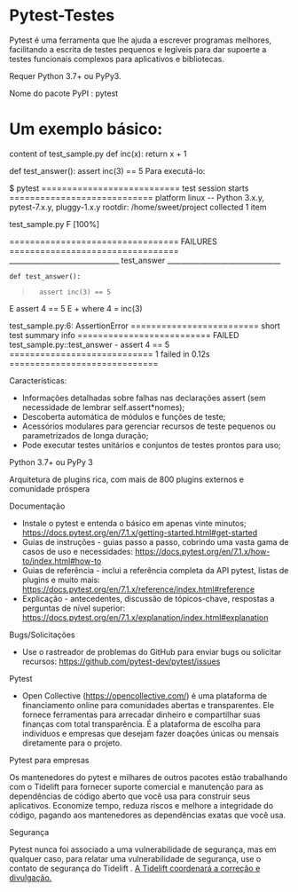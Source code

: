 # Pytest-Testes

Pytest é uma ferramenta que lhe ajuda a escrever programas melhores, facilitando a escrita de testes pequenos e legíveis para dar supoerte a testes funcionais complexos para aplicativos e bibliotecas.

Requer Python 3.7+ ou PyPy3.

Nome do pacote PyPI : pytest

# Um exemplo básico: 

content of test_sample.py
def inc(x):
    return x + 1

def test_answer():
    assert inc(3) == 5
Para executá-lo:

$ pytest
=========================== test session starts ============================
platform linux -- Python 3.x.y, pytest-7.x.y, pluggy-1.x.y
rootdir: /home/sweet/project
collected 1 item

test_sample.py F                                                     [100%]

================================= FAILURES =================================
_______________________________ test_answer ________________________________

    def test_answer():
>       assert inc(3) == 5
E       assert 4 == 5
E        +  where 4 = inc(3)

test_sample.py:6: AssertionError
========================= short test summary info ==========================
FAILED test_sample.py::test_answer - assert 4 == 5
============================ 1 failed in 0.12s =============================


Características:

- Informações detalhadas sobre falhas nas declarações assert (sem necessidade de lembrar self.assert*nomes);
- Descoberta automática de módulos e funções de teste;
- Acessórios modulares para gerenciar recursos de teste pequenos ou parametrizados de longa duração;
- Pode executar testes unitários e conjuntos de testes prontos para uso;

Python 3.7+ ou PyPy 3

Arquitetura de plugins rica, com mais de 800 plugins externos e comunidade próspera

Documentação 

- Instale o pytest e entenda o básico em apenas vinte minutos; https://docs.pytest.org/en/7.1.x/getting-started.html#get-started
- Guias de instruções - guias passo a passo, cobrindo uma vasta gama de casos de uso e necessidades: https://docs.pytest.org/en/7.1.x/how-to/index.html#how-to
- Guias de referência - inclui a referência completa da API pytest, listas de plugins e muito mais: https://docs.pytest.org/en/7.1.x/reference/index.html#reference
- Explicação - antecedentes, discussão de tópicos-chave, respostas a perguntas de nível superior: https://docs.pytest.org/en/7.1.x/explanation/index.html#explanation

Bugs/Solicitações 

- Use o rastreador de problemas do GitHub para enviar bugs ou solicitar recursos: https://github.com/pytest-dev/pytest/issues

Pytest

- Open Collective (https://opencollective.com/) é uma plataforma de financiamento online para comunidades abertas e transparentes. Ele fornece ferramentas para arrecadar dinheiro e compartilhar suas finanças com total transparência. É a plataforma de escolha para indivíduos e empresas que desejam fazer doações únicas ou mensais diretamente para o projeto.


Pytest para empresas 

Os mantenedores do pytest e milhares de outros pacotes estão trabalhando com o Tidelift para fornecer suporte comercial e manutenção para as dependências de código aberto que você usa para construir seus aplicativos. Economize tempo, reduza riscos e melhore a integridade do código, pagando aos mantenedores as dependências exatas que você usa.

Segurança

Pytest nunca foi associado a uma vulnerabilidade de segurança, mas em qualquer caso, para relatar uma vulnerabilidade de segurança, use o contato de segurança do Tidelift . [A Tidelift coordenará a correção e divulgação.](https://tidelift.com/docs/security)

